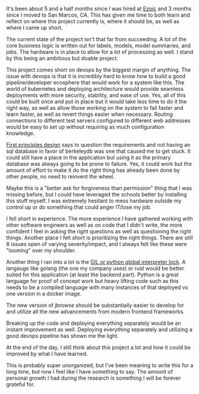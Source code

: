 It's been about 5 and a half months since I was hired at [Ezoic](https://www.ezoic.com/) and 3 months since I moved to San Marcos, CA.
This has given me time to both learn and reflect on where this project currently is, where it should be, as well as where I came up short.

The current state of the project isn't that far from succeeding. 
A lot of the core business logic is written out for labels, models, model summaries, and jobs.
The hardware is in place to allow for a lot of processing as well.
I stand by this being an ambitious but doable project.

This project comes short on devops by the biggest margin of anything. 
The issue with devops is that it is incredibly hard to know how to build a good pipeline/developer ecosphere that would work for a system like this. 
The world of kubernetes and deploying architecture would provide seamless deployments with more security, stability, and ease of use.
Yes, all of this could be built once and put in place but it would take less time to do it the right way, as well as allow those working on the system to fail faster and learn faster, as well as revert things easier when necessary.
Routing connections to different test servers configured to different web addresses would be easy to set up without requiring as much configuration knowledge.

[First principles design](https://www.element84.com/blog/designing-from-first-principles) says to question the requirements and not having an sql database in favor of berkeleydb was one that caused me to get stuck.
It could still have a place in the application but using it as the primary database was always going to be prone to failure. 
Yes, it could work but the amount of effort to make it do the right thing has already been done by other people, no need to reinvent the wheel.

Maybe this is a "better ask for forgiveness than permission" thing that I was missing before, but I could have leveraged the schools better by installing this stuff myself.
I was extremely hesitant to mess hardware outside my control up or do something that could anger IT/lose my job. 

I fell short in experience. 
The more experience I have gathered working with other software engineers as well as on code that I didn't write, the more confident I feel in asking the right questions as well as questioning the right things.
Another place I felt short is prioritizing the right things. There are still 8 issues open of varying severity/impact, and I always felt like these were "looming" over my shoulder.

Another thing I ran into a lot is the [GIL or python global interpreter lock](https://realpython.com/python-gil/).
A langauge like golang (the one my company uses) or rust would be better suited for this application (at least the backend part).
Python is a great language for proof of concept work but heavy lifting code such as this needs to be a compiled language with many instances of that deployed vs one version in a docker image.

The new version of jbrowse should be substantially easier to develop for and utilize all the new advancements from modern frontend frameworks.

Breaking up the code and deploying everything separately would be an instant improvement as well.
Deploying everything separately and utilizing a good devops pipeline has shown me the light.

At the end of the day, I still think about this project a lot and how it could be improved by what I have learned.

This is probably super unorganized, but I've been meaning to write this for a long time, but now I feel like I have something to say.
The amount of personal growth I had during the research is something I will be forever grateful for. 